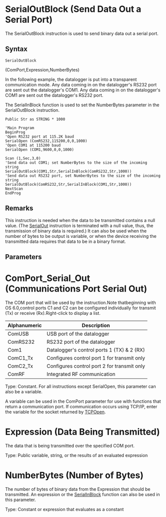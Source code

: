 # SerialOutBlock (Send Data Out a Serial Port)

The SerialOutBlock instruction is used to send binary data out a serial port.

## Syntax

```
SerialOutBlock
```

(ComPort,Expression,NumberBytes)

In the following example, the datalogger is put into a transparent communication mode. Any data coming in on the datalogger's RS232 port are sent out the datalogger's COM1. Any data coming in on the datalogger's COM1 are sent out the datalogger's RS232 port.

The SerialInBlock function is used to set the NumberBytes parameter in the SerialOutBlock instruction.

```
Public Str as STRING * 1000

'Main Program
BeginProg
'Open RS232 port at 115.2K baud
SerialOpen (ComRS232,115200,0,0,1000)
'Open COM1 at 115200 baud
SerialOpen (COM1,9600,0,0,1000)

Scan (1,Sec,3,0)
'Send data out COM1; set NumberBytes to the size of the incoming string
SerialOutBlock(COM1,Str,SerialInBlock(ComRS232,Str,1000))
'Send data out RS232 port, set NumberBytes to the size of the incoming string
SerialOutBlock(ComRS232,Str,SerialInBlock(COM1,Str,1000))
NextScan
EndProg
```

## Remarks

This instruction is needed when the data to be transmitted contains a null value. (The [SerialOut](serialout.md) instruction is terminated with a null value, thus, the transmission of binary data is required.) It can also be used when the number of bytes to be output is variable, or when the device receiving the transmitted data requires that data to be in a binary format.

## Parameters

# ComPort_Serial_Out (Communications Port Serial Out)

The COM port that will be used by the instruction.Note thatbeginning with OS 6.0,control ports C1 and C2 can be configured individually for transmit (Tx) or receive (Rx).Right-click to display a list.

| Alphanumeric | Description                                 |
| ------------ | ------------------------------------------- |
| ComUSB       | USB port of the datalogger                  |
| ComRS232     | RS232 port of the datalogger                |
| Com1         | Datalogger's control ports 1 (TX) & 2 (RX)  |
| ComC1_Tx     | Configures control port 1 for transmit only |
| ComC2_Tx     | Configures control port 2 for transmit only |
| ComRF        | Integrated RF communication                 |

Type: Constant. For all instructions except SerialOpen, this parameter can also be a variable.

A variable can be used in the ComPort parameter for use with functions that return a communication port. If communication occurs using TCP/IP, enter the variable for the socket returned by [TCPOpen](tcpopen.md).

# Expression (Data Being Transmitted)

The data that is being transmitted over the specified COM port.

Type: Public variable, string, or the results of an evaluated expression

# NumberBytes (Number of Bytes)

The number of bytes of binary data from the Expression that should be transmitted. An expression or the [SerialInBlock](serialinblock.md) function can also be used in this parameter.

Type: Constant or expression that evaluates as a constant
